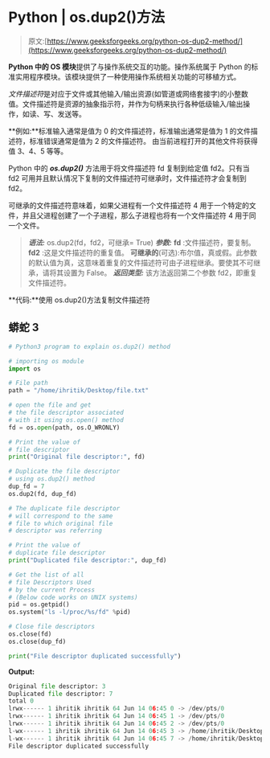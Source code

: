# Python | os.dup2()方法

> 原文:[https://www.geeksforgeeks.org/python-os-dup2-method/](https://www.geeksforgeeks.org/python-os-dup2-method/)

**Python 中的 OS 模块**提供了与操作系统交互的功能。操作系统属于 Python 的标准实用程序模块。该模块提供了一种使用操作系统相关功能的可移植方式。

*文件描述符*是对应于文件或其他输入/输出资源(如管道或网络套接字)的小整数值。文件描述符是资源的抽象指示符，并作为句柄来执行各种低级输入/输出操作，如读、写、发送等。

**例如:**标准输入通常是值为 0 的文件描述符，标准输出通常是值为 1 的文件描述符，标准错误通常是值为 2 的文件描述符。
由当前进程打开的其他文件将获得值 3、4、5 等等。

Python 中的 ***os.dup2()*** 方法用于将文件描述符 fd 复制到给定值 fd2。只有当 fd2 可用并且默认情况下复制的文件描述符可继承时，文件描述符才会复制到 fd2。

可继承的文件描述符意味着，如果父进程有一个文件描述符 4 用于一个特定的文件，并且父进程创建了一个子进程，那么子进程也将有一个文件描述符 4 用于同一个文件。

> ***语法:*** os.dup2(fd，fd2，可继承= True)
> ***参数:***
> **fd** :文件描述符，要复制。
> **fd2** :这是文件描述符的重复值。
> **可继承的**(可选):布尔值，真或假。此参数的默认值为真，这意味着重复的文件描述符可由子进程继承。要使其不可继承，请将其设置为 False。
> ***返回类型:*** 该方法返回第二个参数 fd2，即重复文件描述符。

**代码:**使用 os.dup2()方法复制文件描述符

## 蟒蛇 3

```py
# Python3 program to explain os.dup2() method

# importing os module
import os

# File path
path = "/home/ihritik/Desktop/file.txt"

# open the file and get
# the file descriptor associated
# with it using os.open() method
fd = os.open(path, os.O_WRONLY)

# Print the value of
# file descriptor
print("Original file descriptor:", fd)

# Duplicate the file descriptor
# using os.dup2() method
dup_fd = 7
os.dup2(fd, dup_fd)

# The duplicate file descriptor
# will correspond to the same
# file to which original file
# descriptor was referring

# Print the value of
# duplicate file descriptor
print("Duplicated file descriptor:", dup_fd)

# Get the list of all
# file Descriptors Used
# by the current Process
# (Below code works on UNIX systems)
pid = os.getpid()
os.system("ls -l/proc/%s/fd" %pid)

# Close file descriptors
os.close(fd)
os.close(dup_fd)

print("File descriptor duplicated successfully")
```

**Output:** 

```py
Original file descriptor: 3
Duplicated file descriptor: 7
total 0
lrwx------ 1 ihritik ihritik 64 Jun 14 06:45 0 -> /dev/pts/0
lrwx------ 1 ihritik ihritik 64 Jun 14 06:45 1 -> /dev/pts/0
lrwx------ 1 ihritik ihritik 64 Jun 14 06:45 2 -> /dev/pts/0
l-wx------ 1 ihritik ihritik 64 Jun 14 06:45 3 -> /home/ihritik/Desktop/file.txt
l-wx------ 1 ihritik ihritik 64 Jun 14 06:45 7 -> /home/ihritik/Desktop/file.txt
File descriptor duplicated successfully
```